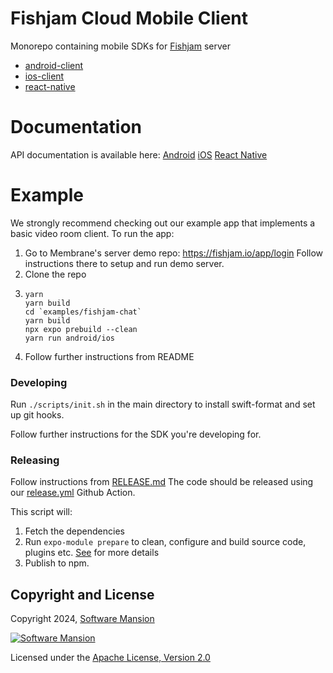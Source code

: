 # Fishjam Cloud Mobile Client

Monorepo containing mobile SDKs for [Fishjam](https://github.com/fishjam-dev/fishjam) server

- [android-client](./packages/android-client/README.md)
- [ios-client](./packages/ios-client/README.md)
- [react-native](./packages/react-native-client/README.md)

# Documentation

API documentation is available here:
[Android](https://fishjam-cloud.github.io/mobile-client-sdk/modules/android_client.html)
[iOS](https://fishjam-cloud.github.io/mobile-client-sdk/modules/ios_client.html)
[React Native](https://fishjam-cloud.github.io/mobile-client-sdk/modules/_fishjam_cloud_react_native_client.html)

# Example

We strongly recommend checking out our example app that implements a basic video
room client. To run the app:

1. Go to Membrane's server demo repo:
   https://fishjam.io/app/login Follow instructions there
   to setup and run demo server.
2. Clone the repo
3. ```
   yarn
   yarn build
   cd `examples/fishjam-chat`
   yarn build
   npx expo prebuild --clean
   yarn run android/ios
   ```
4. Follow further instructions from README

### Developing

Run `./scripts/init.sh` in the main directory to install swift-format and set up
git hooks.

Follow further instructions for the SDK you're developing for.

### Releasing

Follow instructions from [RELEASE.md](./RELEASE.md)
The code should be released using our [release.yml](./.github/workflows/release.yml) Github Action.

This script will:

1. Fetch the dependencies
2. Run `expo-module prepare` to clean, configure and build source code, plugins etc. [See](https://github.com/expo/expo/tree/main/packages/expo-module-scripts) for more details
3. Publish to npm.

## Copyright and License

Copyright 2024, [Software Mansion](https://swmansion.com/?utm_source=git&utm_medium=readme&utm_campaign=react-client)

[![Software Mansion](https://logo.swmansion.com/logo?color=white&variant=desktop&width=200&tag=react-client)](https://swmansion.com/?utm_source=git&utm_medium=readme&utm_campaign=react-client)

Licensed under the [Apache License, Version 2.0](LICENSE)
